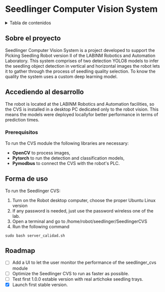 # **Seedlinger Computer Vision System**

<!-- TABLE OF CONTENTS -->
<details>
  <summary>Tabla de contenidos</summary>
  <ol>
    <li>
      <a href="#Sobre el proyecto">Sobre el proyecto</a>
    </li>
    <li>
      <a href="#Accediendo al desarrollo">Accediendo al desarrollo</a>
      <ul>
        <li><a href="#prerequisitos">Prerequisitos</a></li>
        <li><a href="#instalacion">Instalacion</a></li>
      </ul>
    </li>
    <li><a href="#Forma de uso">Forma de uso</a></li>
    <li><a href="#Roadmap">Roadmap</a></li>
  </ol>
</details>

<!-- ABOUT THE PROJECT -->
## Sobre el proyecto
Seedlinger Computer Vision System is a project developed to support the Picking Seedling Robot version II of the LABINM Robotics and Automation Laboratory. This system comprises of two detection YOLO8 models to infer the seedling object detection in vertical and horizontal images the robot lets it to gather through the process of seedling quality selection. To know the quality the system uses a custom deep learning model.

## Accediendo al desarrollo
The robot is located at the LABINM Robotics and Automation facilities, so the CVS is installed in a desktop PC dedicated only to the robot vision. This means the models were deployed locallyfor better performance in terms of prediction times. 

### Prerequisitos
To run the CVS module the following libraries are necessary:
* **OpenCV** to process images,
* **Pytorch** to run the detection and classification models,
* **Pymodbus** to connect the CVS with the robot's PLC.

## Forma de uso
To run the Seedlinger CVS:
1. Turn on the Robot desktop computer, choose the proper Ubuntu Linux version 
2. If any password is needed, just use the password wireless one of the lab.
3. Open a terminal and go to /home/robot/seedlinger/SeedlingerCVS
4. Run the following command
```
sudo bash server_calidad.sh
```

## Roadmap
- [ ] Add a UI to let the user monitor the performance of the seedlinger_cvs module
- [ ] Optimize the Seedlinger CVS to run as faster as possible.
- [ ] Test first 1.0.0 estable version with real artichoke seedling trays.
- [x] Launch first stable version.
